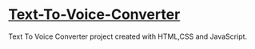 # [Text-To-Voice-Converter](https://pauloskatostaris.github.io/Text-To-Voice-Converter/)
Text To Voice Converter project created with HTML,CSS and JavaScript.
